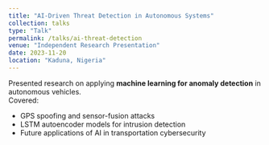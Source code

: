 ```yaml
---
title: "AI-Driven Threat Detection in Autonomous Systems"
collection: talks
type: "Talk"
permalink: /talks/ai-threat-detection
venue: "Independent Research Presentation"
date: 2023-11-20
location: "Kaduna, Nigeria"
---
```


Presented research on applying **machine learning for anomaly detection** in autonomous vehicles.  
Covered:  
- GPS spoofing and sensor-fusion attacks  
- LSTM autoencoder models for intrusion detection  
- Future applications of AI in transportation cybersecurity
